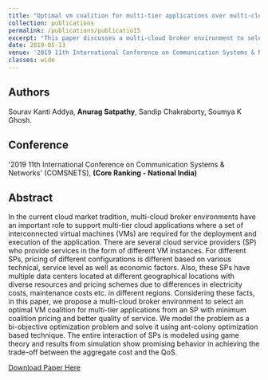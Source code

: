 ```yaml
---
title: "Optimal vm coalition for multi-tier applications over multi-cloud broker environments"
collection: publications
permalink: /publications/publicatio15
excerpt: "This paper discusses a multi-cloud broker environment to select an optimal VM coalition for multi-tier applications from an SP with minimum coalition pricing and better quality of service. The coalition formation problem is modeled as a bi-objective optimization and is solved using an ant-colony meta-heuristic."
date: 2019-05-13
venue: '2019 11th International Conference on Communication Systems & Networks (COMSNETS), Bengaluru, India'
classes: wide
---
```

## Authors
Sourav Kanti Addya, **Anurag Satpathy**, Sandip Chakraborty, Soumya K Ghosh.

## Conference
'2019 11th International Conference on Communication Systems & Networks' (COMSNETS), **(Core Ranking - National India)**

## Abstract
In the current cloud market tradition, multi-cloud broker environments have an important role to support multi-tier cloud applications where a set of interconnected virtual machines (VMs) are required for the deployment and execution of the application. There are several cloud service providers (SP) who provide services in the form of different VM instances. For different SPs, pricing of different configurations is different based on various technical, service level as well as economic factors. Also, these SPs have multiple data centers located at different geographical locations with diverse resources and pricing schemes due to differences in electricity costs, maintenance costs etc. in different regions. Considering these facts, in this paper, we propose a multi-cloud broker environment to select an optimal VM coalition for multi-tier applications from an SP with minimum coalition pricing and better quality of service. We model the problem as a bi-objective optimization problem and solve it using ant-colony optimization based technique. The entire interaction of SPs is modeled using game theory and results from simulation show promising behavior in achieving the trade-off between the aggregate cost and the QoS.

[Download Paper Here](https://ieeexplore.ieee.org/abstract/document/8711038)
